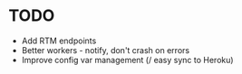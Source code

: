 # TODO

* Add RTM endpoints
* Better workers - notify, don't crash on errors
* Improve config var management (/ easy sync to Heroku)